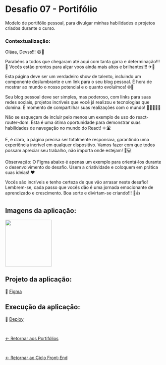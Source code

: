 # Desafio 07 - Portifólio

Modelo de portifólio pessoal, para divulgar minhas habilidades e projetos criados durante o curso.

### Contextualização:

Oláaa, Devss!!! 😄🎉

Parabéns a todos que chegaram até aqui com tanta garra e determinação!!! 🌟
Vocês estão prontos para alçar voos ainda mais altos e brilhantes!!! ✈🚀

Esta página deve ser um verdadeiro show de talento, incluindo um componente deslumbrante e um link para o seu blog pessoal. É hora de mostrar ao mundo o nosso potencial e o quanto evoluímos! 🌐🔗

Seu blog pessoal deve ser simples, mas poderoso, com links para suas redes sociais, projetos incríveis que você já realizou e tecnologias que domina. É momento de compartilhar suas realizações com o mundo! 💪👩‍💻👨‍💻

Não se esqueçam de incluir pelo menos um exemplo de uso do react-router-dom. Esta é uma ótima oportunidade para demonstrar suas habilidades de navegação no mundo do React! ⚛🛣

E, é claro, a página precisa ser totalmente responsiva, garantindo uma experiência incrível em qualquer dispositivo. Vamos fazer com que todos possam apreciar seu trabalho, não importa onde estejam! 📱💻

Observação: O Figma abaixo é apenas um exemplo para orientá-los durante o desenvolvimento do desafio. Usem a criatividade e coloquem em prática suas ideias! ❤

Vocês são incríveis e tenho certeza de que vão arrasar neste desafio! Lembrem-se, cada passo que vocês dão é uma jornada emocionante de aprendizado e crescimento. Boa sorte e divirtam-se criando!!! 🌈👍 

## Imagens da aplicação:
<div align="left">
 <img src="https://i.imgur.com/NcQ16l6.png" height="150" />
</div>

## Projeto da aplicação:
📌 [Figma](https://www.figma.com/design/E0eIc0ePId9HcvXDU7t3pJ/Untitled-(Copy)?node-id=0-1&p=f&t=Nw98EW3dMjDKfOlv-0)

## Execução da aplicação:
📌 [Deploy]()

 <br>
 
[<- Retornar aos Portifólios](https://github.com/GilvanPOliveira/VaiNaWeb/tree/main/CicloFrontEnd/Portifolios)

<br>

[<- Retornar ao Ciclo Front-End](https://github.com/GilvanPOliveira/VaiNaWeb/tree/main/CicloFrontEnd)

